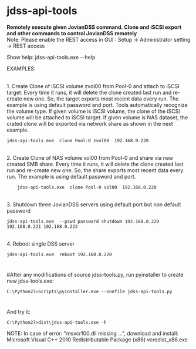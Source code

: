
# jdss-api-tools

<b>Remotely execute given JovianDSS command. Clone and iSCSI export and other commands to control JovianDSS remotely</b>
<br>Note:
Please enable the REST access in GUI :
Setup -> Administrator setting -> REST access
<br>

Show help:
	jdss-api-tools.exe --help

EXAMPLES:

<br>1. Create Clone of iSCSI volume zvol00 from Pool-0 and attach to iSCSI target. Every time it runs, it will delete the clone created last run and re-create new one. So, the target exports most recent data every run.  The example is using default password and port. Tools automatically recognize the volume type. If given volume is iSCSI volume, the clone of the iSCSI volume will be attached to iSCSI target. If given volume is NAS dataset, the crated clone will be exported via network share as shown in the next example. 

	jdss-api-tools.exe  clone Pool-0 zvol00  192.168.0.220

<br>2. Create Clone of NAS volume vol00 from Pool-0 and share via new created SMB share. Every  time it runs, it will delete the clone created last run and re-create new one. So, the share  exports most recent data every run.  The example is using default password and port.

		jdss-api-tools.exe  clone Pool-0 vol00  192.168.0.220

<br>3. Shutdown three JovianDSS servers using default port but non default password

	jdss-api-tools.exe  --pswd password shutdown 192.168.0.220 192.168.0.221 192.168.0.222
<br>4. Reboot single DSS server

	jdss-api-tools.exe  reboot 192.168.0.220

#
#After any modifications of source jdss-tools.py, run pyinstaller to create new jdss-tools.exe:

	C:\Python27>Scripts\pyinstaller.exe --onefile jdss-api-tools.py
#
And try it:

	C:\Python27>dist\jdss-api-tools.exe -h
NOTE:
In case of error: "msvcr100.dll missing ...",
download and install: Microsoft Visual C++ 2010 Redistributable Package (x86) vcredist_x86.exe
